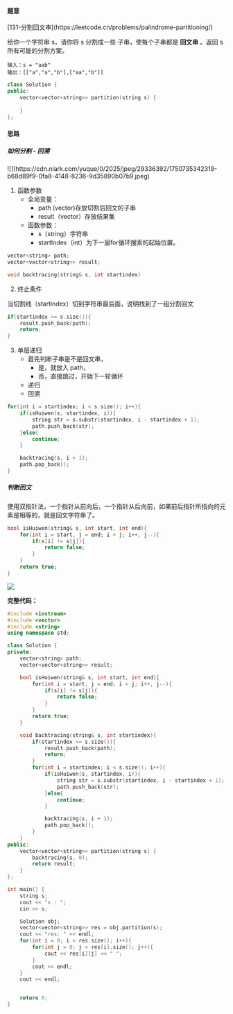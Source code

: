 <h4 id="ZhFKv">题意</h4>
[131-分割回文串](https://leetcode.cn/problems/palindrome-partitioning/)

给你一个字符串 s，请你将 s 分割成一些 子串，使每个子串都是 **回文串** 。返回 s 所有可能的分割方案。

```plain
输入：s = "aab"
输出：[["a","a","b"],["aa","b"]]
```

```cpp
class Solution {
public:
    vector<vector<string>> partition(string s) {
        
    }
};
```

<h4 id="hgill">思路</h4>
<h5 id="mvb5Q">如何分割 - 回溯</h5>
![](https://cdn.nlark.com/yuque/0/2025/jpeg/29336392/1750735342319-b68d89f9-0fa8-4148-8236-9d35890b07b9.jpeg)

1. 函数参数
    - 全局变量：
        * path (vector)存放切割后回文的子串
        * result（vector<vector>）存放结果集
    - 函数参数：
        * s（string）字符串
        * startIndex（int）为下一层for循环搜索的起始位置。

```cpp
vector<string> path;
vector<vector<string>> result;

void backtracing(string& s, int startindex)
```

2. 终止条件

当切割线（startindex）切到字符串最后面，说明找到了一组分割回文

```cpp
if(startindex >= s.size()){
    result.push_back(path);
    return;
}
```

3. 单层递归
    - 首先判断子串是不是回文串，
        * 是，就放入 path，
        * 否，直接跳过，开始下一轮循环
    - 递归
    - 回溯

```cpp
for(int i = startindex; i < s.size(); i++){
    if(isHuiwen(s, startindex, i)){
        string str = s.substr(startindex, i - startindex + 1);
        path.push_back(str);
    }else{
        continue;
    }

    backtracing(s, i + 1);
    path.pop_back();
}
```

<h5 id="oi0So">判断回文</h5>
使用双指针法，一个指针从前向后，一个指针从后向前，如果前后指针所指向的元素是相等的，就是回文字符串了。

```cpp
bool isHuiwen(string& s, int start, int end){
    for(int i = start, j = end; i < j; i++, j--){
        if(s[i] != s[j]){
            return false;
        }
    }
    return true;
}
```



![](http://cdn.notes.kamacoder.com/1400beb5-c42f-4171-a14b-c60fb539ca11.png)

**完整代码：**

```cpp
#include <iostream>
#include <vector>
#include <string>
using namespace std;

class Solution {
private:
    vector<string> path;
    vector<vector<string>> result;

    bool isHuiwen(string& s, int start, int end){
        for(int i = start, j = end; i < j; i++, j--){
            if(s[i] != s[j]){
                return false;
            }
        }
        return true;
    }

    void backtracing(string& s, int startindex){
        if(startindex >= s.size()){
            result.push_back(path);
            return;
        }
        for(int i = startindex; i < s.size(); i++){
            if(isHuiwen(s, startindex, i)){
                string str = s.substr(startindex, i - startindex + 1);
                path.push_back(str);
            }else{
                continue;
            }

            backtracing(s, i + 1);
            path.pop_back();
        }
    }
public:
    vector<vector<string>> partition(string s) {
        backtracing(s, 0);
        return result;
    }
};

int main() {
    string s;
    cout << "s : ";
    cin >> s;

    Solution obj;
    vector<vector<string>> res = obj.partition(s);
    cout << "res: " << endl;
    for(int i = 0; i < res.size(); i++){
        for(int j = 0; j < res[i].size(); j++){
            cout << res[i][j] << " ";
        }
        cout << endl;
    }
    cout << endl;


    return 0;
}

```


